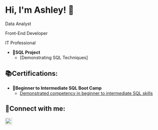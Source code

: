 <h1>Hi, I'm Ashley! 👋<br/>
</h1>
<a>Data Analyst
</a>

<a>Front-End Developer
</a>

<a>IT Professional
</a>

- <b>💾SQL Project</b>
  - [Demonstrating SQL Techniques]



<h2>📚Certifications:</h2>

- <b>📜Beginner to Intermediate SQL Boot Camp</b>
  - [Demonstrated competency in beginner to intermediate SQL skills](https://www.virtualbadge.io/certificate-validator?credential=98ad3729-c413-42f5-adf7-8a6ef1fbac81)


</h1>

<h2>📱Connect with me:
</h2>
<a href="https://www.linkedin.com/in/ashley-s-00788554" target="_blank">
  <img align="left" alt="ENTER YOUR NAME HERE" width="22px" src="https://cdn.jsdelivr.net/npm/simple-icons@v3/icons/linkedin.svg" />



